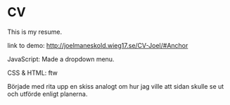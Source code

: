 # CV

This is my resume.

link to demo: http://joelmaneskold.wieg17.se/CV-Joel/#Anchor

JavaScript: Made a dropdown menu.

CSS & HTML: ftw

Började med rita upp en skiss analogt om hur jag ville att sidan skulle se ut och utförde enligt planerna.
